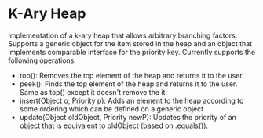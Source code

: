 # K-Ary Heap
Implementation of a k-ary heap that allows arbitrary branching factors. Supports a generic object for the item stored in the heap and an object that implements 
comparable interface for the priority key.
Currently supports the following operations:
- top():      Removes the top element of the heap and returns it to the user.
- peek():     Finds the top element of the heap and returns it to the user. Same as top() except it doesn't remove the it.
- insert(Object o, Priority p):   Adds an element to the heap according to some ordering which can be defined on a generic object
- update(Object oldObject, Priority newP): Updates the priority of an object that is equivalent to oldObject (based on .equals()).
